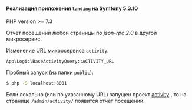 #### Реализация приложения `landing` на Symfony 5.3.10

PHP version >= 7.3

Отчет посещений любой страницы по *json-rpc 2.0* в другой микросервис.

Изменение URL микросервиса `activity`:
 
 ```App\Logic\BaseActivityQuery::ACTIVITY_URL ```
 
 Пробный запуск (из папки ``public``): 
 
 ```bash
 $ php -S localhost:8001
 ```

Если локально (или по указанному URL) запущен проект [activity](https://github.com/fomiash/activity) , то на странице ```/admin/activity/``` появится отчет посещений.
